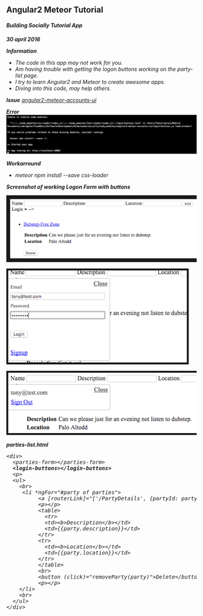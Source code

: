<h2>Angular2 Meteor Tutorial</h4>
<h6><b>Building Socially Tutorial App<b><h6>


<p><b>30 april 2016</b></p>

<b>Information</b>
<ul>
    <li>The code in this app may not work for you.</li>
    <li>Am having trouble with getting the logon buttons working on the party-list page.</li>    
    <li>I try to learn Angular2 and Meteor to create awesome apps.</li>    
    <li>Diving into this code, may help others.</li>  
</ul>

<b>Issue</b>
<a href="https://github.com/Urigo/angular2-meteor-accounts-ui/issues/2">angular2-meteor-accounts-ui</a>

<b>Error</b>
<img src="screenshot.png">

<b>Workarround</b>
<ul>
    <li>meteor npm install --save css-loader</li>
</ul>

<b>Screenshot of working Logon Form with buttons</b>
<pre>
<img src="screenshot2.png" border="10" alt="Logon Buttons from <login-buttons></login-buttons>">
</pre>
<pre>
<img src="screenshot3.png" border="5" alt="The Logon Form">
</pre>
<pre>
<img src="screenshot4.png" border="5" alt="Account Logged on">
</pre>

<b>parties-list.html</b>
<pre>
&lt;div&gt;
  &lt;parties-form&gt;&lt;/parties-form&gt;
  <b>&lt;login-buttons&gt;&lt;/login-buttons&gt;</b>
  &lt;p&gt;
  &lt;ul&gt;
    &lt;br&gt;
     &lt;li *ngFor="#party of parties"&gt;
          &lt;a [routerLink]="['/PartyDetails', {partyId: party._id}]"&gt;{{party.name}}&lt;/a&gt;
          &lt;p&gt;&lt;/p&gt;
          &lt;table&gt;
            &lt;tr&gt;
            &lt;td&gt;&lt;b&gt;Description&lt;/b&gt;&lt;/td&gt;
            &lt;td&gt;{{party.description}}&lt;/td&gt;
          &lt;/tr&gt;
          &lt;tr&gt;
            &lt;td&gt;&lt;b&gt;Location&lt;/b&gt;&lt;/td&gt;
            &lt;td&gt;{{party.location}}&lt;/td&gt;
          &lt;/tr&gt;
          &lt;/table&gt;
          &lt;br&gt;
          &lt;button (click)="removeParty(party)"&gt;Delete&lt;/button&gt;
          &lt;p&gt;&lt;/p&gt;
    &lt;/li&gt;
    &lt;br&gt;
  &lt;/ul&gt;
&lt;/div&gt;
</pre>
